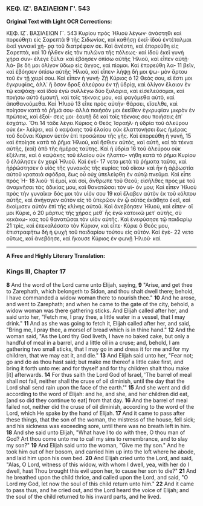 ### ΚΕΦ. ΙΖ'. ΒΑΣΙΛΕΙΩΝ Γ'. 543

**Original Text with Light OCR Corrections:**

ΚΕΦ. ΙΖ΄. ΒΑΣΙΛΕΙΩΝ Γ΄. 543
Κυρίου πρὸς Ἠλιοὺ λέγων· ἀνάστηθι καὶ πορεύθητι εἰς Σαρεπτὰ 9
τῆς Σιδωνίας, καὶ καθήσῃ ἐκεῖ· ἰδοὺ ἐντέταλμαι ἐκεῖ γυναικὶ χή-
ρᾳ τοῦ διατρέφειν σε. Καὶ ἀνέστη, καὶ ἐπορεύθη εἰς Σαρεπτὰ, καὶ 10
ἦλθεν εἰς τὸν πυλῶνα τῆς πόλεως· καὶ ἰδοὺ ἐκεῖ γυνὴ χήρα συν-
έλεγε ξύλα· καὶ ἐβόησεν ὀπίσω αὐτῆς Ἠλιοὺ, καὶ εἶπεν αὐτῇ· λά-
βε δὴ μοι ὀλίγον ὕδωρ εἰς ἄγγος, καὶ πίομαι. Καὶ ἐπορεύθη λα- 11
βεῖν, καὶ ἐβόησεν ὀπίσω αὐτῆς Ἠλιοὺ, καὶ εἶπεν· λήψῃ δὴ μοι ψω-
μὸν ἄρτου τοῦ ἐν τῇ χειρί σου. Καὶ εἶπεν ἡ γυνή· Ζῇ Κύριος ὁ 12
Θεός σου, εἰ ἔστι μοι ἐγκρυφίας, ἀλλ᾿ ἢ ὅσον δραξ ἀλεύρου ἐν τῇ
ὑδρίᾳ, καὶ ὀλίγον ἔλαιον ἐν τῷ καψάκῃ· καὶ ἰδοὺ ἐγὼ συλλέγω
δύο ξυλάρια, καὶ εἰσελεύσομαι, καὶ ποιήσω αὐτὸ ἐμαυτῇ, καὶ τοῖς
τέκνοις μου, καὶ φαγόμεθα αὐτὸ, καὶ ἀποθανούμεθα. Καὶ Ἠλιοὺ 13
εἶπε πρὸς αὐτήν· θάρσει, εἴσελθε, καὶ ποίησον κατὰ τὸ ῥῆμά σου·
ἀλλὰ ποιήσόν μοι ἐκεῖθεν ἐγκρυφίαν μικρὸν ἐν πρώτοις, καὶ ἐξοί-
σεις μοι· ἑαυτῇ δὲ καὶ τοῖς τέκνοις σου ποιήσεις ἐπ᾿ ἐσχάτῳ. Ὅτι 14
τάδε λέγει Κύριος ὁ Θεὸς Ἰσραήλ· ἡ ὑδρία τοῦ ἀλεύρου οὐκ ἐκ-
λείψει, καὶ ὁ καψάκης τοῦ ἐλαίου οὐκ ἐλαττονήσει ἕως ἡμέρας τοῦ
δοῦναι Κύριον ὑετὸν ἐπὶ προσώπου τῆς γῆς. Καὶ ἐπορεύθη ἡ γυνή, 15
καὶ ἐποίησε κατὰ τὸ ῥῆμα Ἠλιοὺ, καὶ ἤσθιεν αὐτὸς, καὶ αὐτὴ,
καὶ τὰ τέκνα αὐτῆς, (καὶ) ἀπὸ τῆς ἡμέρας ταύτης. Καὶ ἡ ὑδρία 16
τοῦ ἀλεύρου οὐκ ἐξέλιπε, καὶ ὁ καψάκης τοῦ ἐλαίου οὐκ ἠλαττο-
νήθη κατὰ τὸ ῥῆμα Κυρίου ὃ ἐλάλησεν ἐν χειρὶ Ἠλιοῦ. Καὶ ἐγέ- 17
νετο μετὰ τὰ ῥήματα ταῦτα, καὶ ἠῤῥώστησεν ὁ υἱὸς τῆς γυναικὸς
τῆς κυρίας τοῦ οἴκου· καὶ ἦν ἡ ἀῤῥωστία αὐτοῦ κραταιὰ σφόδρα,
ἕως οὗ οὐχ ὑπελείφθη ἐν αὐτῷ πνεῦμα. Καὶ εἶπε πρὸς Ἠ- 18
λιοῦ· τί ἐμοί, καὶ σοὶ, ἄνθρωπε τοῦ Θεοῦ; εἰσῆλθες πρὸς
μέ τοῦ ἀναμνῆσαι τὰς ἀδικίας μου, καὶ θανατῶσαι τὸν υἱ-
όν μου; Καὶ εἶπεν Ἠλιοὺ πρὸς τὴν γυναῖκα· δός μοι τὸν υἱόν σου 19
καὶ ἔλαβεν αὐτὸν ἐκ τοῦ κόλπου αὐτῆς, καὶ ἀνήγαγεν αὐτὸν εἰς
τὸ ὑπερῶον ἐν ᾧ αὐτὸς ἐκάθητο ἐκεῖ, καὶ ἐκοίμισεν αὐτὸν ἐπὶ τῆς
κλίνης αὐτοῦ. Καὶ ἀνεβόησεν Ἠλιοὺ, καὶ εἶπεν· οἴ μοι Κύριε, ὁ 20
μάρτυς τῆς χήρας μεθ᾿ ἧς ἐγὼ κατοικῶ μετ᾿ αὐτῆς, σὺ κεκάκω-
κας τοῦ θανατῶσαι τὸν υἱὸν αὐτῆς. Καὶ ἐνεφύσησε τῷ παιδαρίῳ 21
τρὶς, καὶ ἐπεκαλέσατο τὸν Κύριον, καὶ εἶπε· Κύριε ὁ Θεός μου,
ἐπιστραφήτω δὴ ἡ ψυχὴ τοῦ παιδαρίου τούτου εἰς αὐτόν. Καὶ ἐγέ- 22
νετο οὕτως, καὶ ἀνεβόησε, καὶ ἤκουσε Κύριος ἐν φωνῇ Ἠλιοὺ· καὶ

---

**A Free and Highly Literary Translation:**

### Kings III, Chapter 17

**8** And the word of the Lord came unto Elijah, saying,
**9** "Arise, and get thee to Zarephath, which belongeth to Sidon, and thou shalt dwell there; behold, I have commanded a widow woman there to nourish thee."
**10** And he arose, and went to Zarephath; and when he came to the gate of the city, behold, a widow woman was there gathering sticks. And Elijah called after her, and said unto her, "Fetch me, I pray thee, a little water in a vessel, that I may drink."
**11** And as she was going to fetch it, Elijah called after her, and said, "Bring me, I pray thee, a morsel of bread which is in thine hand."
**12** And the woman said, "As the Lord thy God liveth, I have no baked cake, but only a handful of meal in a barrel, and a little oil in a cruse; and, behold, I am gathering two small sticks, that I may go in and dress it for me and for my children, that we may eat it, and die."
**13** And Elijah said unto her, "Fear not; go and do as thou hast said; but make me thereof a little cake first, and bring it forth unto me: and for thyself and for thy children shalt thou make [it] afterwards.
**14** For thus saith the Lord God of Israel, 'The barrel of meal shall not fail, neither shall the cruse of oil diminish, until the day that the Lord shall send rain upon the face of the earth.'"
**15** And she went and did according to the word of Elijah: and he, and she, and her children did eat, [and so did they continue to eat] from that day.
**16** And the barrel of meal failed not, neither did the cruse of oil diminish, according to the word of the Lord, which He spake by the hand of Elijah.
**17** And it came to pass after these things, that the son of the woman, the mistress of the house, fell sick; and his sickness was exceeding sore, until there was no breath left in him.
**18** And she said unto Elijah, "What have I to do with thee, O thou man of God? Art thou come unto me to call my sins to remembrance, and to slay my son?"
**19** And Elijah said unto the woman, "Give me thy son." And he took him out of her bosom, and carried him up into the loft where he abode, and laid him upon his own bed.
**20** And Elijah cried unto the Lord, and said, "Alas, O Lord, witness of this widow, with whom I dwell, yea, with her do I dwell, hast Thou brought this evil upon her, to cause her son to die?"
**21** And he breathed upon the child thrice, and called upon the Lord, and said, "O Lord my God, let now the soul of this child return unto him."
**22** And it came to pass thus, and he cried out, and the Lord heard the voice of Elijah; and the soul of the child returned to his inward parts, and he lived.